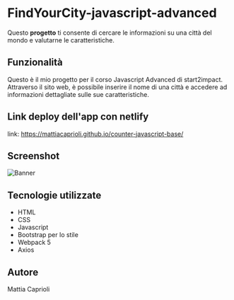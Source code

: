 # FindYourCity-javascript-advanced

Questo **progetto** ti consente di cercare le informazioni su una città del mondo e valutarne le caratteristiche.

## Funzionalità

Questo è il mio progetto per il corso Javascript Advanced di start2impact. 
Attraverso il sito web, è possibile inserire il nome di una città e accedere ad informazioni dettagliate sulle sue caratteristiche.

## Link deploy dell'app con netlify

link: https://mattiacaprioli.github.io/counter-javascript-base/

## Screenshot

![Banner](https://mattiacaprioli.github.io/counter-javascript-base/assets/images/screenshot.png)

## Tecnologie utilizzate

- HTML
- CSS
- Javascript
- Bootstrap per lo stile
- Webpack 5
- Axios

## Autore

Mattia Caprioli